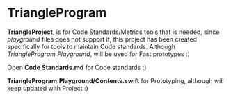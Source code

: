 # TriangleProgram

**TriangleProject**, is for Code Standards/Metrics tools that is needed, since _playground_ files does not support it, this project has been created specifically for tools to maintain Code standards. Although _TriangleProgram.Playground_, will be used for Fast prototypes :) 

Open **Code Standards.md** for Code standards :)

**TriangleProgram.Playground/Contents.swift** for Prototyping, although will keep updated with Project :)


